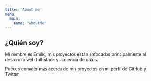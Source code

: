 ```yaml
---
title: 'About me'
menu:
  main:
    name: "AboutMe"
---
```


## ¿Quién soy?

Mi nombre es Emilio, mis proyectos están enfocados principalmente al desarrollo web full-stack y la ciencia de datos.

Puedes conocer más acerca de mis proyectos en mi perfil de GitHub y Twitter. 

